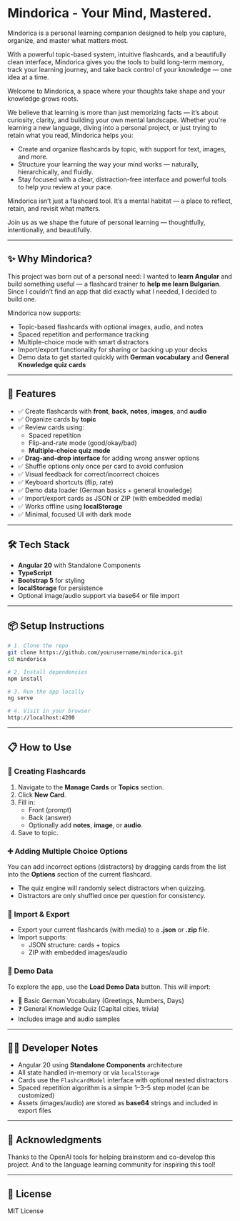 # Mindorica - Your Mind, Mastered.

Mindorica is a personal learning companion designed to help you capture, organize, and master what matters most.

With a powerful topic-based system, intuitive flashcards, and a beautifully clean interface, Mindorica gives you the tools to build long-term memory, track your learning journey, and take back control of your knowledge — one idea at a time.

Welcome to Mindorica, a space where your thoughts take shape and your knowledge grows roots.

We believe that learning is more than just memorizing facts — it’s about curiosity, clarity, and building your own mental landscape. Whether you're learning a new language, diving into a personal project, or just trying to retain what you read, Mindorica helps you:

* Create and organize flashcards by topic, with support for text, images, and more.
* Structure your learning the way your mind works — naturally, hierarchically, and fluidly.
* Stay focused with a clear, distraction-free interface and powerful tools to help you review at your pace.

Mindorica isn’t just a flashcard tool. It’s a mental habitat — a place to reflect, retain, and revisit what matters.

Join us as we shape the future of personal learning — thoughtfully, intentionally, and beautifully.

---

## ✨ Why Mindorica?

This project was born out of a personal need: I wanted to **learn Angular** and build something useful — a flashcard trainer to **help me learn Bulgarian**. Since I couldn’t find an app that did exactly what I needed, I decided to build one.

Mindorica now supports:
- Topic-based flashcards with optional images, audio, and notes
- Spaced repetition and performance tracking
- Multiple-choice mode with smart distractors
- Import/export functionality for sharing or backing up your decks
- Demo data to get started quickly with **German vocabulary** and **General Knowledge quiz cards**

---

## 🧠 Features

- ✅ Create flashcards with **front**, **back**, **notes**, **images**, and **audio**
- ✅ Organize cards by **topic**
- ✅ Review cards using:
  - Spaced repetition
  - Flip-and-rate mode (good/okay/bad)
  - **Multiple-choice quiz mode**
- ✅ **Drag-and-drop interface** for adding wrong answer options
- ✅ Shuffle options only once per card to avoid confusion
- ✅ Visual feedback for correct/incorrect choices
- ✅ Keyboard shortcuts (flip, rate)
- ✅ Demo data loader (German basics + general knowledge)
- ✅ Import/export cards as JSON or ZIP (with embedded media)
- ✅ Works offline using **localStorage**
- ✅ Minimal, focused UI with dark mode

---

## 🛠️ Tech Stack

- **Angular 20** with Standalone Components
- **TypeScript**
- **Bootstrap 5** for styling
- **localStorage** for persistence
- Optional image/audio support via base64 or file import

---

## 📦 Setup Instructions

```bash
# 1. Clone the repo
git clone https://github.com/yourusername/mindorica.git
cd mindorica

# 2. Install dependencies
npm install

# 3. Run the app locally
ng serve

# 4. Visit in your browser
http://localhost:4200
```

---

## 📋 How to Use

### 🧾 Creating Flashcards

1. Navigate to the **Manage Cards** or **Topics** section.
2. Click **New Card**.
3. Fill in:
   - Front (prompt)
   - Back (answer)
   - Optionally add **notes**, **image**, or **audio**.
4. Save to topic.

### ➕ Adding Multiple Choice Options

You can add incorrect options (distractors) by dragging cards from the list into the **Options** section of the current flashcard.

- The quiz engine will randomly select distractors when quizzing.
- Distractors are only shuffled once per question for consistency.

### 🔄 Import & Export

- Export your current flashcards (with media) to a **.json** or **.zip** file.
- Import supports:
  - JSON structure: cards + topics
  - ZIP with embedded images/audio

### 🧪 Demo Data

To explore the app, use the **Load Demo Data** button. This will import:

- 📘 Basic German Vocabulary (Greetings, Numbers, Days)
- ❓ General Knowledge Quiz (Capital cities, trivia)
- Includes image and audio samples

---

## 🧑‍💻 Developer Notes

- Angular 20 using **Standalone Components** architecture
- All state handled in-memory or via `localStorage`
- Cards use the `FlashcardModel` interface with optional nested distractors
- Spaced repetition algorithm is a simple 1–3–5 step model (can be customized)
- Assets (images/audio) are stored as **base64** strings and included in export files

---

## 🙌 Acknowledgments

Thanks to the OpenAI tools for helping brainstorm and co-develop this project. And to the language learning community for inspiring this tool!

---

## 📘 License

MIT License
